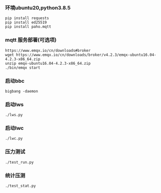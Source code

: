 ### 环境ubuntu20,python3.8.5
```
pip install requests
pip install ed25519
pip install paho.mqtt
```

### mqtt 服务部署(可选项)
```
https://www.emqx.io/cn/downloads#broker   
wget https://www.emqx.io/cn/downloads/broker/v4.2.3/emqx-ubuntu16.04-4.2.3-x86_64.zip  
unzip emqx-ubuntu16.04-4.2.3-x86_64.zip   
./bin/emqx start   
```

### 启动bbc
```
bigbang -daemon
```
### 启动lws
```
./lws.py
```
### 启动lwc
```
./lwc.py
```
### 压力测试
```
./test_run.py
```
### 统计压测
```
./test_stat.py
```
